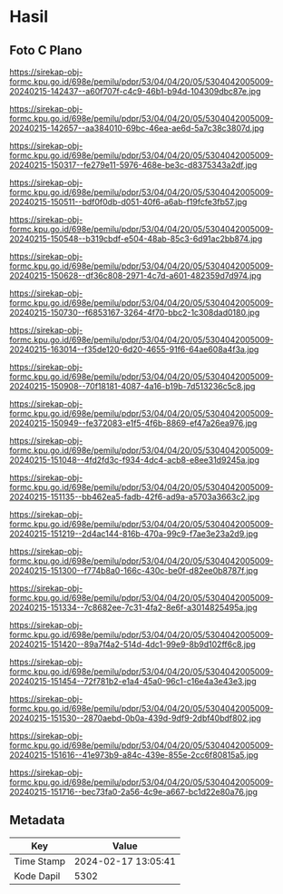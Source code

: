 # Hasil

## Foto C Plano

https://sirekap-obj-formc.kpu.go.id/698e/pemilu/pdpr/53/04/04/20/05/5304042005009-20240215-142437--a60f707f-c4c9-46b1-b94d-104309dbc87e.jpg

https://sirekap-obj-formc.kpu.go.id/698e/pemilu/pdpr/53/04/04/20/05/5304042005009-20240215-142657--aa384010-69bc-46ea-ae6d-5a7c38c3807d.jpg

https://sirekap-obj-formc.kpu.go.id/698e/pemilu/pdpr/53/04/04/20/05/5304042005009-20240215-150317--fe279e11-5976-468e-be3c-d8375343a2df.jpg

https://sirekap-obj-formc.kpu.go.id/698e/pemilu/pdpr/53/04/04/20/05/5304042005009-20240215-150511--bdf0f0db-d051-40f6-a6ab-f19fcfe3fb57.jpg

https://sirekap-obj-formc.kpu.go.id/698e/pemilu/pdpr/53/04/04/20/05/5304042005009-20240215-150548--b319cbdf-e504-48ab-85c3-6d91ac2bb874.jpg

https://sirekap-obj-formc.kpu.go.id/698e/pemilu/pdpr/53/04/04/20/05/5304042005009-20240215-150628--df36c808-2971-4c7d-a601-482359d7d974.jpg

https://sirekap-obj-formc.kpu.go.id/698e/pemilu/pdpr/53/04/04/20/05/5304042005009-20240215-150730--f6853167-3264-4f70-bbc2-1c308dad0180.jpg

https://sirekap-obj-formc.kpu.go.id/698e/pemilu/pdpr/53/04/04/20/05/5304042005009-20240215-163014--f35de120-6d20-4655-91f6-64ae608a4f3a.jpg

https://sirekap-obj-formc.kpu.go.id/698e/pemilu/pdpr/53/04/04/20/05/5304042005009-20240215-150908--70f18181-4087-4a16-b19b-7d513236c5c8.jpg

https://sirekap-obj-formc.kpu.go.id/698e/pemilu/pdpr/53/04/04/20/05/5304042005009-20240215-150949--fe372083-e1f5-4f6b-8869-ef47a26ea976.jpg

https://sirekap-obj-formc.kpu.go.id/698e/pemilu/pdpr/53/04/04/20/05/5304042005009-20240215-151048--4fd2fd3c-f934-4dc4-acb8-e8ee31d9245a.jpg

https://sirekap-obj-formc.kpu.go.id/698e/pemilu/pdpr/53/04/04/20/05/5304042005009-20240215-151135--bb462ea5-fadb-42f6-ad9a-a5703a3663c2.jpg

https://sirekap-obj-formc.kpu.go.id/698e/pemilu/pdpr/53/04/04/20/05/5304042005009-20240215-151219--2d4ac144-816b-470a-99c9-f7ae3e23a2d9.jpg

https://sirekap-obj-formc.kpu.go.id/698e/pemilu/pdpr/53/04/04/20/05/5304042005009-20240215-151300--f774b8a0-166c-430c-be0f-d82ee0b8787f.jpg

https://sirekap-obj-formc.kpu.go.id/698e/pemilu/pdpr/53/04/04/20/05/5304042005009-20240215-151334--7c8682ee-7c31-4fa2-8e6f-a3014825495a.jpg

https://sirekap-obj-formc.kpu.go.id/698e/pemilu/pdpr/53/04/04/20/05/5304042005009-20240215-151420--89a7f4a2-514d-4dc1-99e9-8b9d102ff6c8.jpg

https://sirekap-obj-formc.kpu.go.id/698e/pemilu/pdpr/53/04/04/20/05/5304042005009-20240215-151454--72f781b2-e1a4-45a0-96c1-c16e4a3e43e3.jpg

https://sirekap-obj-formc.kpu.go.id/698e/pemilu/pdpr/53/04/04/20/05/5304042005009-20240215-151530--2870aebd-0b0a-439d-9df9-2dbf40bdf802.jpg

https://sirekap-obj-formc.kpu.go.id/698e/pemilu/pdpr/53/04/04/20/05/5304042005009-20240215-151616--41e973b9-a84c-439e-855e-2cc6f80815a5.jpg

https://sirekap-obj-formc.kpu.go.id/698e/pemilu/pdpr/53/04/04/20/05/5304042005009-20240215-151716--bec73fa0-2a56-4c9e-a667-bc1d22e80a76.jpg


## Metadata

| Key        | Value               |
| ---------- | ------------------- |
| Time Stamp | 2024-02-17 13:05:41 |
| Kode Dapil | 5302                |



